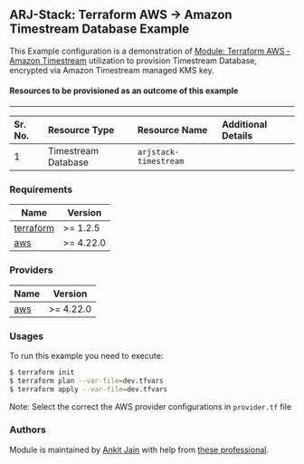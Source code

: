 ## ARJ-Stack: Terraform AWS -> Amazon Timestream Database Example

This Example configuration is a demonstration of [Module: Terraform AWS - Amazon Timestream](https://github.com/arjstack/terraform-aws-timestream) utilization to provision Timestream Database, encrypted via Amazon Timestream managed KMS key.

#### Resources to be provisioned as an outcome of this example
---

| Sr. No. | Resource Type | Resource Name | Additional Details |
|:------|:------|:------|:------|
 1 | Timestream Database | `arjstack-timestream` |  |

### Requirements

| Name | Version |
|------|---------|
| <a name="requirement_terraform"></a> [terraform](#requirement\_terraform) | >= 1.2.5 |
| <a name="requirement_aws"></a> [aws](#requirement\_aws) | >= 4.22.0 |

### Providers

| Name | Version |
|------|---------|
| <a name="provider_aws"></a> [aws](#provider\_aws) | >= 4.22.0 |

### Usages

To run this example you need to execute:

```bash
$ terraform init
$ terraform plan --var-file=dev.tfvars
$ terraform apply --var-file=dev.tfvars
```

Note: Select the correct the AWS provider configurations in `provider.tf` file

### Authors

Module is maintained by [Ankit Jain](https://github.com/ankit-jn) with help from [these professional](https://github.com/arjstack/terraform-aws-examples/graphs/contributors).